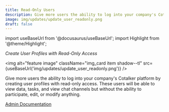 ```yaml
---
title: Read-Only Users
description: Give more users the ability to log into your company's Cotalker platform by creating user profiles with read-only access. These users will be able to view data, tasks, and view chat channels but without the ability to participate, edit, or modify anything.
image: img/updates/update_user_readonly.png
draft: false
---
```


import useBaseUrl from '@docusaurus/useBaseUrl'; 
import Highlight from '@theme/Highlight';

<div className="align-center">
<div className="card">
<div className="card__header">

<span className="hero__subtitle"><em>

Create User Profiles with Read-Only Access

</em></span>

</div>
<div className="card__image">

<img alt="feature image" className="img_card item shadow--tl" src={useBaseUrl('img/updates/update_user_readonly.png')} />
<br/>

</div>
<div className="card__body">

Give more users the ability to log into your company's Cotalker platform by creating user profiles with read-only access. These users will be able to view data, tasks, and view chat channels but without the ability to participate, edit, or modify anything.

</div>
<div className="card__footer text-center align-padding-center">

<a className="button button--info button--block" href="/docs/documentation/admin/users#general-information">Admin Documentation</a>
<br/>

</div>
</div>
</div>

